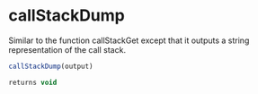 # callStackDump

Similar to the function callStackGet except that it outputs a string representation of the call stack.

```javascript
callStackDump(output)
```

```javascript
returns void
```
